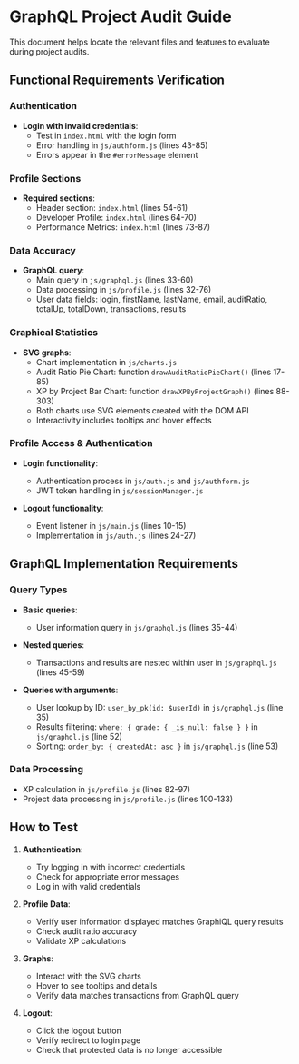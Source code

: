 # GraphQL Project Audit Guide

This document helps locate the relevant files and features to evaluate during project audits.

## Functional Requirements Verification

### Authentication
- **Login with invalid credentials**:
  - Test in `index.html` with the login form
  - Error handling in `js/authform.js` (lines 43-85)
  - Errors appear in the `#errorMessage` element

### Profile Sections
- **Required sections**:
  - Header section: `index.html` (lines 54-61)
  - Developer Profile: `index.html` (lines 64-70)
  - Performance Metrics: `index.html` (lines 73-87)

### Data Accuracy
- **GraphQL query**:
  - Main query in `js/graphql.js` (lines 33-60)
  - Data processing in `js/profile.js` (lines 32-76)
  - User data fields: login, firstName, lastName, email, auditRatio, totalUp, totalDown, transactions, results

### Graphical Statistics
- **SVG graphs**:
  - Chart implementation in `js/charts.js`
  - Audit Ratio Pie Chart: function `drawAuditRatioPieChart()` (lines 17-85)
  - XP by Project Bar Chart: function `drawXPByProjectGraph()` (lines 88-303)
  - Both charts use SVG elements created with the DOM API
  - Interactivity includes tooltips and hover effects

### Profile Access & Authentication
- **Login functionality**:
  - Authentication process in `js/auth.js` and `js/authform.js`
  - JWT token handling in `js/sessionManager.js`

- **Logout functionality**:
  - Event listener in `js/main.js` (lines 10-15)
  - Implementation in `js/auth.js` (lines 24-27)

## GraphQL Implementation Requirements

### Query Types
- **Basic queries**:
  - User information query in `js/graphql.js` (lines 35-44)

- **Nested queries**:
  - Transactions and results are nested within user in `js/graphql.js` (lines 45-59)

- **Queries with arguments**:
  - User lookup by ID: `user_by_pk(id: $userId)` in `js/graphql.js` (line 35)
  - Results filtering: `where: { grade: { _is_null: false } }` in `js/graphql.js` (line 52)
  - Sorting: `order_by: { createdAt: asc }` in `js/graphql.js` (line 53)

### Data Processing
- XP calculation in `js/profile.js` (lines 82-97)
- Project data processing in `js/profile.js` (lines 100-133)

## How to Test

1. **Authentication**:
   - Try logging in with incorrect credentials
   - Check for appropriate error messages
   - Log in with valid credentials

2. **Profile Data**:
   - Verify user information displayed matches GraphiQL query results
   - Check audit ratio accuracy
   - Validate XP calculations

3. **Graphs**:
   - Interact with the SVG charts
   - Hover to see tooltips and details
   - Verify data matches transactions from GraphQL query

4. **Logout**:
   - Click the logout button
   - Verify redirect to login page
   - Check that protected data is no longer accessible